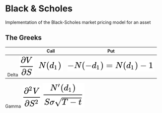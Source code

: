 # Black & Scholes
Implementation of the Black-Scholes market pricing model for an asset


## The Greeks
|| Call | Put |
|-|-|-|
Delta <img src="./images/delta_genform.svg" />| <img src="./images/delta_callform.svg" /> | <img src="./images/delta_putform.svg" />|
Gamma <img src="./images/gamma_genform.svg" /> <td colspan=2 align="center"><img src="./images/gamma.svg" /></td>
